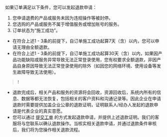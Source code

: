 如果订单满足以下条件，您可以发起退款申请：

1. 您申请退费的产品或服务未因为违规操作等被封停。
2. 您选购的产品或服务不属于增值服务或增加账号的服务。
3. 订单状态为“施工成功”。

- 在符合上述1 - 3条的前提下，自订单施工成功起算7天（含）以内，您可以申请无理由全额退款。
- 在符合上述1 - 3条的前提下，自订单施工成功起算30天（含）以内，如果因产品功能缺陷或服务异常导致无法正常登录使用，您有权要求全额退款，非因产品自身原因导致无法正常登录使用的除外（如因您的网络环境、使用设备等发生故障导致无法使用）。

>!
- 退款完成后，相关产品和服务的资源将会回收，资源回收后，系统内所有的信息、数据等都无法恢复，包括相关的客户资料和沟通记录等。因此企业在申请退款时需要提供加盖企业公章的退款证明，证明联系人/经办人发起的退款申请是代表企业的真实意愿。
- 您可以通过 [提交工单](https://console.cloud.tencent.com/workorder/category) 的方式发起退款申请，并提供上述退款证明。我们的客服将与您联系以确认退款操作。当核实相关退款申请，并通过退款条件审核后，我们将为您操作相关退款流程。
